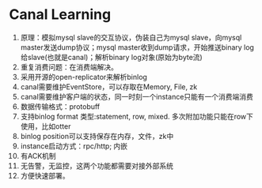 # Canal Learning

1. 原理：模拟mysql slave的交互协议，伪装自己为mysql slave，向mysql master发送dump协议；mysql master收到dump请求，开始推送binary log给slave(也就是canal)；解析binary log对象(原始为byte流)
2. 重复消费问题：在消费端解决。
3. 采用开源的open-replicator来解析binlog
4. canal需要维护EventStore，可以存取在Memory, File, zk
5. canal需要维护客户端的状态，同一时刻一个instance只能有一个消费端消费
6. 数据传输格式：protobuff
7. 支持binlog format 类型:statement, row, mixed. 多次附加功能只能在row下使用，比如otter
8. binlog position可以支持保存在内存，文件，zk中
9. instance启动方式：rpc/http; 内嵌
10. 有ACK机制
11. 无告警，无监控，这两个功能都需要对接外部系统
12. 方便快速部署。